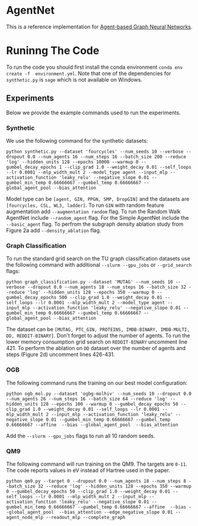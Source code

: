 # AgentNet
This is a reference implementation for [Agent-based Graph Neural Networks](https://arxiv.org/abs/2206.11010).

# Runinng The Code

To run the code you should first install the conda environment `conda env create -f  environment.yml`. Note that one of the dependencies for `synthetic.py` is `sage` which is not available on Windows.

## Experiments
Below we provide the example commands used to run the experiments. 

### Synthetic
We use the following command for the synthetic datasets:

`python synthetic.py --dataset 'fourcycles' --num_seeds 10 --verbose --dropout 0.0 --num_agents 16 --num_steps 16 --batch_size 200 --reduce 'log' --hidden_units 128 --epochs 10000 --warmup 0 --gumbel_decay_epochs 1 --clip_grad 1.0 --weight_decay 0.01 --self_loops --lr 0.0001 --mlp_width_mult 2 --model_type agent --input_mlp --activation_function 'leaky_relu' --negative_slope 0.01 --gumbel_min_temp 0.66666667 --gumbel_temp 0.66666667 --global_agent_pool --bias_attention`

Model type can be `[agent, GIN, PPGN, SMP, DropGIN]` and the datasets are `[fourcycles, CSL, WL3, ladder]`. To run `GIN` with random feature augmentation add `--augmentation random` flag.
To run the Random Walk AgentNet include `--random_agent` flag. For the Simple AgentNet include the `--basic_agent` flag.
To perfrom the subgraph density ablation study from Figure 2a add `--density_ablation` flag.

### Graph Classification
To run the standard grid search on the TU graph classification datasets use the following command with additional `--slurm --gpu_jobs` or `--grid_search` flags:

`python graph_classification.py --dataset 'MUTAG' --num_seeds 10 --verbose --dropout 0.0 --num_agents 18 --num_steps 16 --batch_size 32 --reduce 'log' --hidden_units 128 --epochs 350 --warmup 0 --gumbel_decay_epochs 500 --clip_grad 1.0 --weight_decay 0.01 --self_loops --lr 0.0001 --mlp_width_mult 2 --model_type agent --input_mlp --activation_function 'leaky_relu' --negative_slope 0.01 --gumbel_min_temp 0.66666667 --gumbel_temp 0.66666667 --global_agent_pool --bias_attention`

The dataset can be `[MUTAG, PTC_GIN, PROTEINS, IMDB-BINARY, IMDB-MULTI, DD, REDDIT-BINARY]`. Don't forget to adjust the number of agents. To run the lower memory consumption grid search on `REDDIT-BINARY` uncomment line 421. To perform the ablation on `DD` dataset over the number of agents and steps (Figure 2d) uncomment lines 426-431.

### OGB
The following command runs the training on our best model configuration:

`python ogb_mol.py --dataset 'ogbg-molhiv' --num_seeds 10 --dropout 0.0 --num_agents 26 --num_steps 16 --batch_size 64 --reduce 'log' --hidden_units 128 --epochs 100 --warmup 0 --gumbel_decay_epochs 50 --clip_grad 1.0 --weight_decay 0.01 --self_loops --lr 0.0001 --mlp_width_mult 2 --input_mlp --activation_function 'leaky_relu' --negative_slope 0.01 --gumbel_min_temp 0.66666667 --gumbel_temp 0.66666667 --affine  --bias --global_agent_pool  --bias_attention`

Add the `--slurm --gpu_jobs` flags to run all 10 random seeds. 

### QM9
The following command will run training on the QM9. The targets are `0-11`. The code reports values in eV instead of Hartree used in the paper. 

`python qm9.py --target 0 --dropout 0.0 --num_agents 18 --num_steps 8 --batch_size 32 --reduce 'log' --hidden_units 128 --epochs 350 --warmup 0 --gumbel_decay_epochs 50 --clip_grad 1.0 --weight_decay 0.01 --self_loops --lr 0.0001 --mlp_width_mult 2 --input_mlp --activation_function 'leaky_relu' --negative_slope 0.01 --gumbel_min_temp 0.66666667 --gumbel_temp 0.66666667 --affine  --bias --global_agent_pool  --bias_attention --edge_negative_slope 0.01 --agent_node_mlp --readout_mlp --complete_graph`